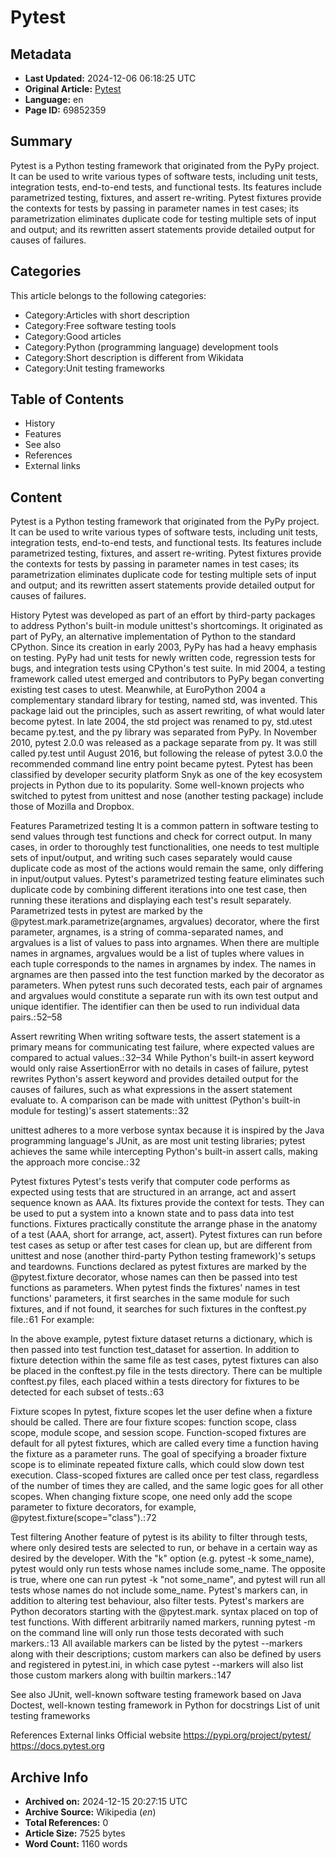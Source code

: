 # Pytest

## Metadata
- **Last Updated:** 2024-12-06 06:18:25 UTC
- **Original Article:** [Pytest](https://en.wikipedia.org/wiki/Pytest)
- **Language:** en
- **Page ID:** 69852359

## Summary
Pytest is a Python testing framework that originated from the PyPy project. It can be used to write various types of software tests, including unit tests, integration tests, end-to-end tests, and functional tests. Its features include parametrized testing, fixtures, and assert re-writing.
Pytest fixtures provide the contexts for tests by passing in parameter names in test cases; its parametrization eliminates duplicate code for testing multiple sets of input and output; and its rewritten assert statements provide detailed output for causes of failures.

## Categories
This article belongs to the following categories:

- Category:Articles with short description
- Category:Free software testing tools
- Category:Good articles
- Category:Python (programming language) development tools
- Category:Short description is different from Wikidata
- Category:Unit testing frameworks

## Table of Contents

- History
- Features
- See also
- References
- External links

## Content

Pytest is a Python testing framework that originated from the PyPy project. It can be used to write various types of software tests, including unit tests, integration tests, end-to-end tests, and functional tests. Its features include parametrized testing, fixtures, and assert re-writing.
Pytest fixtures provide the contexts for tests by passing in parameter names in test cases; its parametrization eliminates duplicate code for testing multiple sets of input and output; and its rewritten assert statements provide detailed output for causes of failures.

History
Pytest was developed as part of an effort by third-party packages to address Python's built-in module unittest's shortcomings. It originated as part of PyPy, an alternative implementation of Python to the standard CPython. Since its creation in early 2003, PyPy has had a heavy emphasis on testing. PyPy had unit tests for newly written code, regression tests for bugs, and integration tests using CPython's test suite.
In mid 2004, a testing framework called utest emerged and contributors to PyPy began converting existing test cases to utest. Meanwhile, at EuroPython 2004 a complementary standard library for testing, named std, was invented. This package laid out the principles, such as assert rewriting, of what would later become pytest. In late 2004, the std project was renamed to py, std.utest became py.test, and the py library was separated from PyPy. In November 2010, pytest 2.0.0 was released as a package separate from py. It was still called py.test until August 2016, but following the release of pytest 3.0.0 the recommended command line entry point became pytest.
Pytest has been classified by developer security platform Snyk as one of the key ecosystem projects in Python due to its popularity. Some well-known projects who switched to pytest from unittest and nose (another testing package) include those of Mozilla and Dropbox.

Features
Parametrized testing
It is a common pattern in software testing to send values through test functions and check for correct output. In many cases, in order to thoroughly test functionalities, one needs to test multiple sets of input/output, and writing such cases separately would cause duplicate code as most of the actions would remain the same, only differing in input/output values. Pytest's parametrized testing feature eliminates such duplicate code by combining different iterations into one test case, then running these iterations and displaying each test's result separately.
Parametrized tests in pytest are marked by the @pytest.mark.parametrize(argnames, argvalues) decorator, where the first parameter, argnames, is a string of comma-separated names, and argvalues is a list of values to pass into argnames. When there are multiple names in argnames, argvalues would be a list of tuples where values in each tuple corresponds to the names in argnames by index. The names in argnames are then passed into the test function marked by the decorator as parameters. When pytest runs such decorated tests, each pair of argnames and argvalues would constitute a separate run with its own test output and unique identifier. The identifier can then be used to run individual data pairs.: 52–58

Assert rewriting
When writing software tests, the assert statement is a primary means for communicating test failure, where expected values are compared to actual values.: 32–34  While Python's built-in assert keyword would only raise AssertionError with no details in cases of failure, pytest rewrites Python's assert keyword and provides detailed output for the causes of failures, such as what expressions in the assert statement evaluate to. A comparison can be made with unittest (Python's built-in module for testing)'s assert statements:: 32 

unittest adheres to a more verbose syntax because it is inspired by the Java programming language's JUnit, as are most unit testing libraries; pytest achieves the same while intercepting Python's built-in assert calls, making the approach more concise.: 32

Pytest fixtures
Pytest's tests verify that computer code performs as expected using tests that are structured in an arrange, act and assert sequence known as AAA. Its fixtures provide the context for tests. They can be used to put a system into a known state and to pass data into test functions. Fixtures practically constitute the arrange phase in the anatomy of a test (AAA, short for arrange, act, assert). Pytest fixtures can run before test cases as setup or after test cases for clean up, but are different from unittest and nose (another third-party Python testing framework)'s setups and teardowns. Functions declared as pytest fixtures are marked by the @pytest.fixture decorator, whose names can then be passed into test functions as parameters. When pytest finds the fixtures' names in test functions' parameters, it first searches in the same module for such fixtures, and if not found, it searches for such fixtures in the conftest.py file.: 61 
For example:

In the above example, pytest fixture dataset returns a dictionary, which is then passed into test function test_dataset for assertion. In addition to fixture detection within the same file as test cases, pytest fixtures can also be placed in the conftest.py file in the tests directory. There can be multiple conftest.py files, each placed within a tests directory for fixtures to be detected for each subset of tests.: 63

Fixture scopes
In pytest, fixture scopes let the user define when a fixture should be called. There are four fixture scopes: function scope, class scope, module scope, and session scope. Function-scoped fixtures are default for all pytest fixtures, which are called every time a function having the fixture as a parameter runs.  The goal of specifying a broader fixture scope is to eliminate repeated fixture calls, which could slow down test execution. Class-scoped fixtures are called once per test class, regardless of the number of times they are called, and the same logic goes for all other scopes. When changing fixture scope, one need only add the scope parameter to fixture decorators, for example, @pytest.fixture(scope="class").: 72

Test filtering
Another feature of pytest is its ability to filter through tests, where only desired tests are selected to run, or behave in a certain way as desired by the developer. With the "k" option (e.g. pytest -k some_name), pytest would only run tests whose names include some_name. The opposite is true, where one can run pytest -k "not some_name", and pytest will run all tests whose names do not include some_name.
Pytest's markers can, in addition to altering test behaviour, also filter tests. Pytest's markers are Python decorators starting with the @pytest.mark.<markername> syntax placed on top of test functions. With different arbitrarily named markers, running pytest -m <markername> on the command line will only run those tests decorated with such markers.: 13  All available markers can be listed by the pytest --markers along with their descriptions; custom markers can also be defined by users and registered in pytest.ini, in which case pytest --markers will also list those custom markers along with builtin markers.: 147

See also
JUnit, well-known software testing framework based on Java
Doctest, well-known testing framework in Python for docstrings
List of unit testing frameworks

References
External links
Official website 
https://pypi.org/project/pytest/
https://docs.pytest.org

## Archive Info
- **Archived on:** 2024-12-15 20:27:15 UTC
- **Archive Source:** Wikipedia (_en_)
- **Total References:** 0
- **Article Size:** 7525 bytes
- **Word Count:** 1160 words
